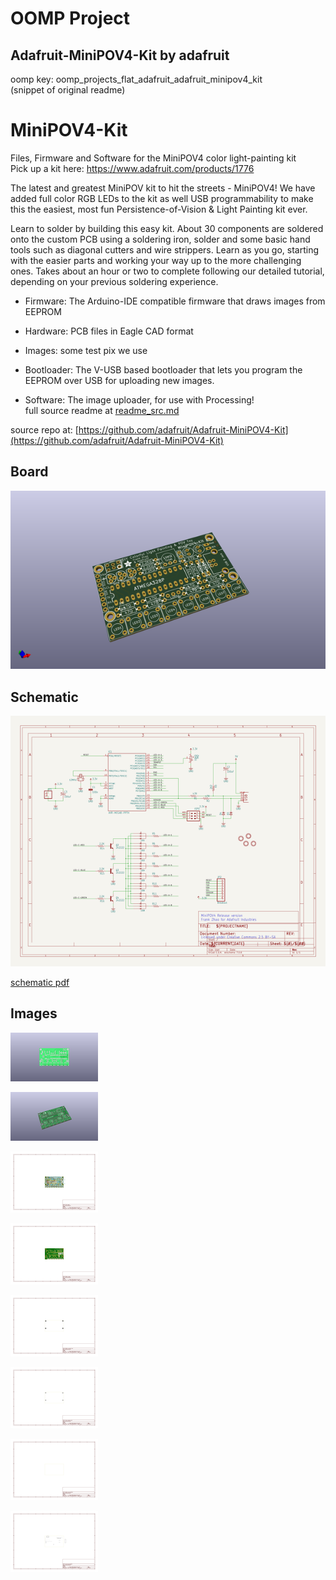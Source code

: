 # OOMP Project  
## Adafruit-MiniPOV4-Kit  by adafruit  
  
oomp key: oomp_projects_flat_adafruit_adafruit_minipov4_kit  
(snippet of original readme)  
  
MiniPOV4-Kit  
============  
  
Files, Firmware and Software for the MiniPOV4 color light-painting kit  
Pick up a kit here: https://www.adafruit.com/products/1776  
  
The latest and greatest MiniPOV kit to hit the streets - MiniPOV4! We have added full color RGB LEDs to the kit as well USB programmability to make this the easiest, most fun Persistence-of-Vision & Light Painting kit ever.  
  
Learn to solder by building this easy kit. About 30 components are soldered onto the custom PCB using a soldering iron, solder and some basic hand tools such as diagonal cutters and wire strippers. Learn as you go, starting with the easier parts and working your way up to the more challenging ones. Takes about an hour or two to complete following our detailed tutorial, depending on your previous soldering experience.   
  
* Firmware: The Arduino-IDE compatible firmware that draws images from EEPROM  
  
* Hardware: PCB files in Eagle CAD format  
  
* Images: some test pix we use  
  
* Bootloader: The V-USB based bootloader that lets you program the EEPROM over USB for uploading new images.  
  
* Software: The image uploader, for use with Processing!  
  full source readme at [readme_src.md](readme_src.md)  
  
source repo at: [https://github.com/adafruit/Adafruit-MiniPOV4-Kit](https://github.com/adafruit/Adafruit-MiniPOV4-Kit)  
## Board  
  
[![working_3d.png](working_3d_600.png)](working_3d.png)  
## Schematic  
  
[![working_schematic.png](working_schematic_600.png)](working_schematic.png)  
  
[schematic pdf](working_schematic.pdf)  
## Images  
  
[![working_3D_bottom.png](working_3D_bottom_140.png)](working_3D_bottom.png)  
  
[![working_3D_top.png](working_3D_top_140.png)](working_3D_top.png)  
  
[![working_assembly_page_01.png](working_assembly_page_01_140.png)](working_assembly_page_01.png)  
  
[![working_assembly_page_02.png](working_assembly_page_02_140.png)](working_assembly_page_02.png)  
  
[![working_assembly_page_03.png](working_assembly_page_03_140.png)](working_assembly_page_03.png)  
  
[![working_assembly_page_04.png](working_assembly_page_04_140.png)](working_assembly_page_04.png)  
  
[![working_assembly_page_05.png](working_assembly_page_05_140.png)](working_assembly_page_05.png)  
  
[![working_assembly_page_06.png](working_assembly_page_06_140.png)](working_assembly_page_06.png)  
